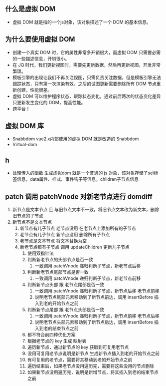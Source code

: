 ## 什么是虚拟 DOM
- 虚拟 DOM 就是指的一个js对象，该对象描述了一个 DOM 的基本信息。
  
## 为什么要使用虚拟 DOM
- 创建一个真实 DOM 时，它的属性非常多开销很大，而虚拟 DOM 只需要必需的一些描述信息，开销很小。
- 在 JQ 时代，我们更新视图时，需要先更新数据，然后再更新视图，开发非常繁琐。
- 模板引擎的出现让我们不再关注视图，只需负责关注数据，但是模板引擎无法跟踪状态，只有第一次渲染有效，之后的试图更新需要删除所有 DOM 节点重新创建，性能很差。
- 虚拟 DOM 可以维护程序状态，跟踪状态变化，通过前后两次的状态变化差异只更新发生变化的 DOM，提高性能。
- 跨平台！

## 虚拟 DOM 库
- Snabbdom vue2.x内部使用的虚拟 DOM 就是改造的 Snabbdom
- Virtual-dom

## h
- 处理传入的函数 生成虚拟dom 就是一个普通的 js 对象，该对象存储了sel标签信息，data属性、样式、事件钩子等信息，children子节点信息

## patch 调用 patchVnode 对新老节点进行 domdiff
1. 新节点是文本节点 且 与旧节点文本不一致，将旧节点文本改为新文本，删除旧节点的子节点
2. 新节点不是文本节点
   1. 新节点有儿子节点 老节点没用 在老节点上添加所有的子节点
   2. 老节点有儿子节点 新节点没用 删除所有子节点
   3. 老节点是文本节点 将文本替换为空
   4. 新老节点都有子节点 调用 updateChildren 更新儿子节点
      1. 使用双指针法
      2. 判断新老节点的头部节点是否一致
         1. 一致调用 patchVnode 递归判断子节点，新老节点后移
      3. 判断新老节点尾部节点是否一致
         1. 一致调用 patchVnode 递归判断子节点，新老节点前移
      4. 判断新节点头部 跟 老节点尾部是否一致
         1. 一致调用 patchVnode 递归判断子节点，新节点后移 老节点前移
         2. 说明老节点尾部元素移动到了新节点前边，调用 insertBefore 插入到老的开始节点之前
      5. 判断新节点尾部 跟 老节点头部是否一致
         1. 一致调用 patchVnode 递归判断子节点，新节点前移 老节点后移
         2. 说明老节点头部元素移动到了新节点后边，调用 insertBefore 插入到老的结束节点之前
      6. 都不符合前四种优化方案
      7. 根据老节点的 key 生成 映射表
      8. 遍历新节点，通过新节点的 key 获取到可复用老节点
      9. 没用可复用老节点说明是新节点 生成新节点插入到老的开始节点之前
      10. 有可复用的老节点，需要将其移动到老的开始节点之前
      11. 遍历结束后，如果老节点没用遍历完，需要将这些没用的节点删除
      12. 如果新节点没用遍历完，说明是新增节点，将其插入到老的结束节点之前